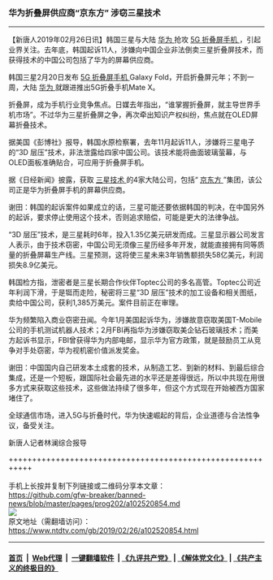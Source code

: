 ### 华为折叠屏供应商“京东方” 涉窃三星技术
------------------------

<div class="post_content">
 <p>
  【新唐人2019年02月26日讯】韩国三星与大陆
  <a href="https://www.ntdtv.com/gb/华为.htm">
   华为
  </a>
  抢攻
  <a href="https://www.ntdtv.com/gb/5g.htm">
   5G
  </a>
  <a href="https://www.ntdtv.com/gb/折叠屏手机.htm">
   折叠屏手机
  </a>
  ，引起业界关注。去年底，韩国起诉11人，涉嫌向中国企业非法倒卖三星折叠屏技术，而获得技术的中国公司包括了华为的屏幕供应商。
 </p>
 <p>
  韩国三星2月20日发布
  <a href="https://www.ntdtv.com/gb/5g.htm">
   5G
  </a>
  <a href="https://www.ntdtv.com/gb/折叠屏手机.htm">
   折叠屏手机
  </a>
  Galaxy Fold，开启折叠屏元年；不到一周，大陆
  <a href="https://www.ntdtv.com/gb/华为.htm">
   华为
  </a>
  就跟进推出5G折叠手机Mate X。
 </p>
 <p>
  折叠屏，成为手机行业竞争焦点。日媒去年指出，“谁掌握折叠屏，就主导世界手机市场”。不过华为三星折叠屏之争，再次牵出知识产权纠纷，焦点就在OLED屏幕折叠技术。
 </p>
 <p>
  据美国《彭博社》报导，韩国水原检察署，去年11月起诉11人，涉嫌将三星电子的“3D 层压”技术，非法泄露给四家中国公司。该技术能将曲面玻璃萤幕，与OLED面板准确贴合，可应用于折叠屏手机。
 </p>
 <p>
  据《日经新闻》披露，获取
  <a href="https://www.ntdtv.com/gb/三星技术.htm">
   三星技术
  </a>
  的4家大陆公司，包括“
  <a href="https://www.ntdtv.com/gb/京东方.htm">
   京东方
  </a>
  ”集团，该公司正是华为折叠屏手机的屏幕供应商。
 </p>
 <p>
  谢田：韩国的起诉案件如果成立的话，三星可能还要依据韩国的判决，在中国另外的起诉，要求停止使用这个技术，否则追求赔偿，可能是更大的法律争战。
 </p>
 <p>
  “3D 层压”技术，是三星耗时6年，投入1.35亿美元研发而成。三星显示器公司发言人表示，由于技术窃密，中国公司无须像三星历经多年开发，就能直接拥有同等质量的折叠屏幕生产线。三星预测，这将使三星未来3年销售额损失58亿美元，利润损失8.9亿美元。
 </p>
 <p>
  韩国检方指，泄密者是三星长期合作伙伴Toptec公司的多名高管。Toptec公司近年利润下滑，于是铤而走险，秘密将三星“3D 层压”技术的加工设备和相关图纸，卖给中国公司，获利1,385万美元。案件目前正在审理。
 </p>
 <p>
  华为频繁陷入商业窃密丑闻。今年1月美国起诉华为，涉嫌故意窃取美国T-Mobile公司的手机测试机器人技术；2月FBI再指华为涉嫌窃取美企钻石玻璃技术；而美方起诉书显示，FBI曾获得华为内部电邮，显示华为官方政策，就是鼓励员工从竞争对手处窃密，华为视机密价值派发奖金。
 </p>
 <p>
  谢田：中国国内自己研发本土成套的技术，从制造工艺、到新的材料、到最后综合集成，还是一个短板，跟国际社会最先进的水平还是差得很远，所以中共现在用很多方式来获取这些技术，这些做法持续了很多年，但这个方式现在开始被西方国家堵住了。
 </p>
 <p>
  全球通信市场，进入5G与折叠时代，华为快速崛起的背后，企业道德与合法性争议，备受关注。
 </p>
 <p>
  新唐人记者林澜综合报导
 </p>
 <div class="single_ad">
 </div>
</div>

+++++++++++++++++++++++++++++++++++++++++++++++++++++++++++<br/><br/>
手机上长按并复制下列链接或二维码分享本文章：<br/>
https://github.com/gfw-breaker/banned-news/blob/master/pages/prog202/a102520854.md <br/>
<a href='https://github.com/gfw-breaker/banned-news/blob/master/pages/prog202/a102520854.md'><img src='https://github.com/gfw-breaker/banned-news/blob/master/pages/prog202/a102520854.md.png'/></a> <br/>
原文地址（需翻墙访问）：https://www.ntdtv.com/gb/2019/02/26/a102520854.html


------------------------
#### [首页](https://github.com/gfw-breaker/banned-news/blob/master/README.md) &nbsp;|&nbsp; [Web代理](https://github.com/labour-camp/helloworld) &nbsp;|&nbsp; [一键翻墙软件](https://github.com/gfw-breaker/nogfw/blob/master/README.md) &nbsp;| [《九评共产党》](https://github.com/gfw-breaker/9ping.md/blob/master/README.md#九评之一评共产党是什么) | [《解体党文化》](https://github.com/gfw-breaker/jtdwh.md/blob/master/README.md) | [《共产主义的终极目的》](https://github.com/gfw-breaker/gczydzjmd.md/blob/master/README.md)

